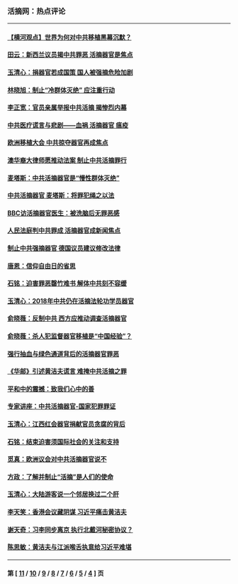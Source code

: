 ### 活摘网：热点评论
---
#### [【横河观点】世界为何对中共移植黑幕沉默？](../../pages/nf5879/n13244249.md?03300430) 
#### [田云：新西兰议员揭中共罪恶 活摘器官是焦点](../../pages/nf5879/n13070629.md?03300430) 
#### [玉清心：捐器官若成国策 国人被强摘危险加剧](../../pages/nf5879/n12802713.md?03300430) 
#### [林晓旭：制止“冷群体灭绝” 应注重行动](../../pages/nf5879/n12779736.md?03300430) 
#### [李正宽：官员亲属举报中共活摘 揭惨烈内幕](../../pages/nf5879/n12684490.md?03300430) 
#### [中共医疗谎言与悲剧——血祸 活摘器官 瘟疫](../../pages/nf5879/n12372103.md?03300430) 
#### [欧洲移植大会 中共掠夺器官再成焦点](../../pages/nf5879/n11538883.md?03300430) 
#### [澳华裔大律师愿推动法案 制止中共活摘罪行](../../pages/nf5879/n11377039.md?03300430) 
#### [麦塔斯：中共活摘器官是“慢性群体灭绝”](../../pages/nf5879/n11350529.md?03300430) 
#### [中共活摘器官 麦塔斯：将罪犯绳之以法](../../pages/nf5879/n11347973.md?03300430) 
#### [BBC访活摘器官医生：被洗脑后无罪恶感](../../pages/nf5879/n11335935.md?03300430) 
#### [人民法庭判中共罪成 活摘器官成新闻焦点](../../pages/nf5879/n11331578.md?03300430) 
#### [制止中共强摘器官 德国议员建议修改法律](../../pages/nf5879/n11249451.md?03300430) 
#### [唐恩：信仰自由日的省思](../../pages/nf5879/n11003525.md?03300430) 
#### [石铭：迫害罪恶罄竹难书  解体中共刻不容缓](../../pages/nf5879/n10942855.md?03300430) 
#### [玉清心：2018年中共仍在活摘法轮功学员器官](../../pages/nf5879/n10914646.md?03300430) 
#### [俞晓薇：反制中共 西方应推动调查活摘器官](../../pages/nf5879/n10794671.md?03300430) 
#### [俞晓薇：杀人犯监督器官移植是“中国经验”？](../../pages/nf5879/n10466427.md?03300430) 
#### [强行抽血与绿色通道背后的活摘器官罪恶](../../pages/nf5879/n10004708.md?03300430) 
#### [《华邮》引述黄洁夫谎言 难掩中共活摘之罪](../../pages/nf5879/n9642309.md?03300430) 
#### [平和中的震撼：致我们心中的善](../../pages/nf5879/n9021123.md?03300430) 
#### [专家讲座：中共活摘器官-国家犯罪罪证](../../pages/nf5879/n8828153.md?03300430) 
#### [玉清心：江西红会器官捐献官员贪腐的背后](../../pages/nf5879/n8522122.md?03300430) 
#### [石铭：结束迫害须国际社会的关注和支持](../../pages/nf5879/n8443497.md?03300430) 
#### [觅真：欧洲议会对中共活摘器官说不](../../pages/nf5879/n8337486.md?03300430) 
#### [方政：了解并制止“活摘”是人们的使命](../../pages/nf5879/n8329214.md?03300430) 
#### [玉清心：大陆游客说一个邻居换过二个肝](../../pages/nf5879/n8291404.md?03300430) 
#### [李天笑：香港会议藏阴谋 习近平痛击黄洁夫](../../pages/nf5879/n8241459.md?03300430) 
#### [谢天奇：习李同步离京 执行北戴河秘密协议？](../../pages/nf5879/n8230418.md?03300430) 
#### [陈思敏：黄洁夫与江派喉舌执意给习近平难堪](../../pages/nf5879/n8222166.md?03300430) 

---
#### 第 [ [11](./11.md?03300430) / [10](./10.md?03300430) / [9](./9.md?03300430) / [8](./8.md?03300430) / [7](./7.md?03300430) / [6](./6.md?03300430) / [5](./5.md?03300430) / [4](./4.md?03300430) ] 页

